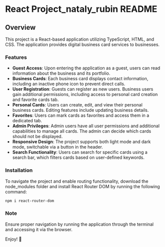 # React Project_nataly_rubin README


## Overview
This project is a React-based application utilizing TypeScript, HTML, and CSS. The application provides digital business card services to businesses.

### Features
- **Guest Access**: Upon entering the application as a guest, users can read information about the business and its portfolio.
- **Business Cards**: Each business card displays contact information, including an inactive phone icon to prevent direct calls.
- **User Registration**: Guests can register as new users. Business users gain additional permissions, including access to personal card creation and favorite cards tab.
- **Personal Cards**: Users can create, edit, and view their personal business cards. Editing features include updating business details.
- **Favorites**: Users can mark cards as favorites and access them in a dedicated tab.
- **Admin Privileges**: Admin users have all user permissions and additional capabilities to manage all cards. The admin can decide which cards should not be displayed.
- **Responsive Design**: The project supports both light mode and dark mode, switchable via a button in the header.
- **Search Functionality**: Users can search for specific cards using a search bar, which filters cards based on user-defined keywords.

### Installation
To navigate the project and enable routing functionality, download the node_modules folder and install React Router DOM by running the following command:
```bash
npm i react-router-dom
```
### Note
Ensure proper navigation by running the application through the terminal and accessing it via the browser.

Enjoy! 🙂
